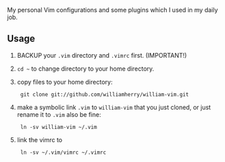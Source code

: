 My personal Vim configurations and some plugins which I used in my daily job.

## Usage

1. BACKUP your `.vim` directory and `.vimrc` first. (IMPORTANT!)

2. `cd ~` to change directory to your home directory.

3. copy files to your home directory:

        git clone git://github.com/williamherry/william-vim.git

4. make a symbolic link `.vim` to `william-vim` that you just cloned, or just rename it to `.vim` also be fine:

        ln -sv william-vim ~/.vim

5. link the vimrc to 

        ln -sv ~/.vim/vimrc ~/.vimrc

